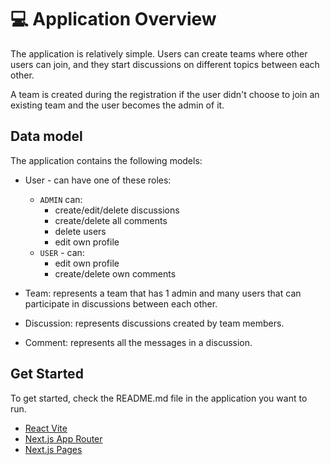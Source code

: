 # 💻 Application Overview

The application is relatively simple. Users can create teams where other users can join, and they start discussions on different topics between each other.

A team is created during the registration if the user didn't choose to join an existing team and the user becomes the admin of it.

## Data model

The application contains the following models:

- User - can have one of these roles:

  - `ADMIN` can:
    - create/edit/delete discussions
    - create/delete all comments
    - delete users
    - edit own profile
  - `USER` - can:
    - edit own profile
    - create/delete own comments

- Team: represents a team that has 1 admin and many users that can participate in discussions between each other.

- Discussion: represents discussions created by team members.

- Comment: represents all the messages in a discussion.

## Get Started

To get started, check the README.md file in the application you want to run.

- [React Vite](../apps/react-vite/README.md)
- [Next.js App Router](../apps/nextjs-app/README.md)
- [Next.js Pages](../apps/nextjs-pages/README.md)

